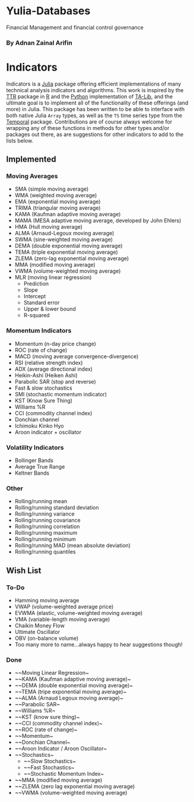 # Yulia-Databases
Financial Management and financial control governance
### By Adnan Zainal Arifin 

# Indicators

Indicators is a [Julia](https://julialang.org) package offering efficient implementations of many technical analysis indicators and algorithms. This work is inspired by the [TTR](https://github.com/joshuaulrich/TTR) package in [R](https://www.r-project.org/) and the [Python](https://www.python.org/) implementation of [TA-Lib](https://github.com/mrjbq7/ta-lib), and the ultimate goal is to implement all of the functionality of these offerings (and more) in Julia. This package has been written to be able to interface with both native Julia `Array` types, as well as the `TS` time series type from the [Temporal](https://github.com/dysonance/Temporal.jl) package. Contributions are of course always welcome for wrapping any of these functions in methods for other types and/or packages out there, as are suggestions for other indicators to add to the lists below.

## Implemented
### Moving Averages
- SMA (simple moving average)
- WMA (weighted moving average)
- EMA (exponential moving average)
- TRIMA (triangular moving average)
- KAMA (Kaufman adaptive moving average)
- MAMA (MESA adaptive moving average, developed by John Ehlers)
- HMA (Hull moving average)
- ALMA (Arnaud-Legoux moving average)
- SWMA (sine-weighted moving average)
- DEMA (double exponential moving average)
- TEMA (triple exponential moving average)
- ZLEMA (zero-lag exponential moving average)
- MMA (modified moving average)
- VWMA (volume-weighted moving average)
- MLR (moving linear regression)
    - Prediction
    - Slope
    - Intercept
    - Standard error
    - Upper & lower bound
    - R-squared

### Momentum Indicators
- Momentum (n-day price change)
- ROC (rate of change)
- MACD (moving average convergence-divergence)
- RSI (relative strength index)
- ADX (average directional index)
- Heikin-Ashi (Heiken Ashi)
- Parabolic SAR (stop and reverse)
- Fast & slow stochastics
- SMI (stochastic momentum indicator)
- KST (Know Sure Thing)
- Williams %R
- CCI (commodity channel index)
- Donchian channel
- Ichimoku Kinko Hyo
- Aroon indicator + oscillator

### Volatility Indicators
- Bollinger Bands
- Average True Range
- Keltner Bands

### Other
- Rolling/running mean
- Rolling/running standard deviation
- Rolling/running variance
- Rolling/running covariance
- Rolling/running correlation
- Rolling/running maximum
- Rolling/running minimum
- Rolling/running MAD (mean absolute deviation)
- Rolling/running quantiles


## Wish List
### To-Do
- Hamming moving average
- VWAP (volume-weighted average price)
- EVWMA (elastic, volume-weighted moving average)
- VMA (variable-length moving average)
- Chaikin Money Flow
- Ultimate Oscillator
- OBV (on-balance volume)
- Too many more to name...always happy to hear suggestions though!

### Done
- ~~Moving Linear Regression~
- ~~KAMA (Kaufman adaptive moving average)~
- ~~DEMA (double exponential moving average)~
- ~~TEMA (tripe exponential moving average)~
- ~~ALMA (Arnaud Legoux moving average)~
- ~~Parabolic SAR~
- ~~Williams %R~
- ~~KST (know sure thing)~
- ~~CCI (commodity channel index)~
- ~~ROC (rate of change)~
- ~~Momentum~
- ~~Donchian Channel~
- ~~Aroon Indicator / Aroon Oscillator~
- ~~Stochastics~
  - ~~Slow Stochastics~
  - ~~Fast Stochastics~
  - ~~Stochastic Momentum Index~
- ~~MMA (modified moving average)
- ~~ZLEMA (zero lag exponential moving average)
- ~~VWMA (volume-weighted moving average)
